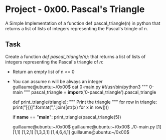 # Project - 0x00. Pascal's Triangle

A Simple Implementation of a function def pascal_triangle(n) in python that
returns a list of lists of integers representing the Pascal's tringle of n.

## Task

Create a function *def pascal_triangle(n):* that returns a list of lists of
integers representing the Pascal's triangle of *n*:
- Return an empty list of n <= 0
- You can assume n will be always an integer<br>
	guillaume@ubuntu:~/0x00$ cat 0-main.py
	#!/usr/bin/python3
	"""
	0-main
	"""
	pascal_triangle = __import__('0-pascal_triangle').pascal_triangle
	
	def print_triangle(triangle):
	    """
	    Print the triangle
	    """
	    for row in triangle:
	        print("[{}]".format(",".join([str(x) for x in row])))
	
	
	if __name__ == "__main__":
	    print_triangle(pascal_triangle(5))
	
	guillaume@ubuntu:~/0x00$ 
	guillaume@ubuntu:~/0x00$ ./0-main.py
	[1]
	[1,1]
	[1,2,1]
	[1,3,3,1]
	[1,4,6,4,1]
	guillaume@ubuntu:~/0x00$ 
